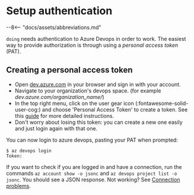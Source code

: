 # Setup authentication

--8<-- "docs/assets/abbreviations.md"

`doing` needs authentication to Azure Devops in order to work. The easiest way to provide authorization is through using a *personal access token* (PAT).

## Creating a personal access token

- Open [dev.azure.com](https://dev.azure.com/) in your browser and sign in with your account.
- Navigate to your organization's devops space. (for example *dev.azure.com/organization_name/*)
- In the top right menu, click on the user gear icon (:fontawesome-solid-user-cog:) and choose 'Personal Access Token' to create a token. See this [guide](https://docs.microsoft.com/en-us/azure/devops/organizations/accounts/use-personal-access-tokens-to-authenticate?view=azure-devops&tabs=preview-page) for more detailed instructions.
- Don't worry about losing this token: you can create a new one easily and just login again with that one.

You can now login to azure devops, pasting your PAT when prompted:

<div class="termy">

```console
$ az devops login
Token: 
```

</div>

If you want to check if you are logged in and have a connection, run the commands `az account show -o jsonc` and `az devops project list -o jsonc`. You should see a JSON response. Not working? See [Connection problems](http://localhost:8000/howto/connection_problems/).